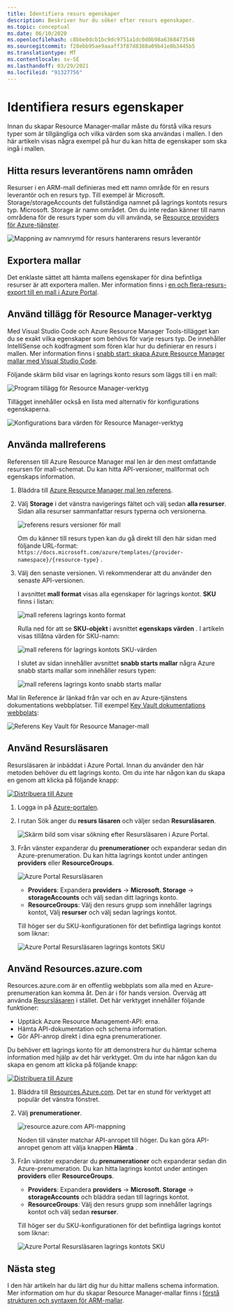 ```yaml
---
title: Identifiera resurs egenskaper
description: Beskriver hur du söker efter resurs egenskaper.
ms.topic: conceptual
ms.date: 06/10/2020
ms.openlocfilehash: c8bbe0dcb1bc9dc9751a1dc0d0b98a6368473546
ms.sourcegitcommit: f28ebb95ae9aaaff3f87d8388a09b41e0b3445b5
ms.translationtype: MT
ms.contentlocale: sv-SE
ms.lasthandoff: 03/29/2021
ms.locfileid: "91327756"
---
```

# <a name="discover-resource-properties"></a>Identifiera resurs egenskaper

Innan du skapar Resource Manager-mallar måste du förstå vilka resurs typer som är tillgängliga och vilka värden som ska användas i mallen. I den här artikeln visas några exempel på hur du kan hitta de egenskaper som ska ingå i mallen.

## <a name="find-resource-provider-namespaces"></a>Hitta resurs leverantörens namn områden

Resurser i en ARM-mall definieras med ett namn område för en resurs leverantör och en resurs typ. Till exempel är Microsoft. Storage/storageAccounts det fullständiga namnet på lagrings kontots resurs typ. Microsoft. Storage är namn området. Om du inte redan känner till namn områdena för de resurs typer som du vill använda, se [Resource providers för Azure-tjänster](../management/azure-services-resource-providers.md).

![Mappning av namnrymd för resurs hanterarens resurs leverantör](./media/view-resources/resource-provider-namespace-and-azure-service-mapping.png)

## <a name="export-templates"></a>Exportera mallar

Det enklaste sättet att hämta mallens egenskaper för dina befintliga resurser är att exportera mallen. Mer information finns i [en och flera-resurs-export till en mall i Azure Portal](./export-template-portal.md).

## <a name="use-resource-manager-tools-extension"></a>Använd tillägg för Resource Manager-verktyg

Med Visual Studio Code och Azure Resource Manager Tools-tillägget kan du se exakt vilka egenskaper som behövs för varje resurs typ. De innehåller IntelliSense och kodfragment som fören klar hur du definierar en resurs i mallen. Mer information finns i [snabb start: skapa Azure Resource Manager mallar med Visual Studio Code](./quickstart-create-templates-use-visual-studio-code.md#add-an-azure-resource).

Följande skärm bild visar en lagrings konto resurs som läggs till i en mall:

![Program tillägg för Resource Manager-verktyg](./media/view-resources/resource-manager-tools-extension-snippets.png)

Tillägget innehåller också en lista med alternativ för konfigurations egenskaperna.

![Konfigurations bara värden för Resource Manager-verktyg](./media/view-resources/resource-manager-tools-extension-configurable-properties.png)

## <a name="use-template-reference"></a>Använda mallreferens

Referensen till Azure Resource Manager mal len är den mest omfattande resursen för mall-schemat. Du kan hitta API-versioner, mallformat och egenskaps information.

1. Bläddra till [Azure Resource Manager mal len referens](/azure/templates/).
1. Välj **Storage** i det vänstra navigerings fältet och välj sedan **alla resurser**. Sidan alla resurser sammanfattar resurs typerna och versionerna.

    ![referens resurs versioner för mall](./media/view-resources/resource-manager-template-reference-resource-versions.png)

    Om du känner till resurs typen kan du gå direkt till den här sidan med följande URL-format: `https://docs.microsoft.com/azure/templates/{provider-namespace}/{resource-type}` .

1. Välj den senaste versionen. Vi rekommenderar att du använder den senaste API-versionen.

    I avsnittet **mall format** visas alla egenskaper för lagrings kontot. **SKU** finns i listan:

    ![mall referens lagrings konto format](./media/view-resources/resource-manager-template-reference-storage-account-sku.png)

    Rulla ned för att se **SKU-objekt** i avsnittet **egenskaps värden** . I artikeln visas tillåtna värden för SKU-namn:

    ![mall referens för lagrings kontots SKU-värden](./media/view-resources/resource-manager-template-reference-storage-account-sku-values.png)

    I slutet av sidan innehåller avsnittet **snabb starts mallar** några Azure snabb starts mallar som innehåller resurs typen:

    ![mall referens lagrings konto snabb starts mallar](./media/view-resources/resource-manager-template-reference-quickstart-templates.png)

Mal lin Reference är länkad från var och en av Azure-tjänstens dokumentations webbplatser.  Till exempel [Key Vault dokumentations webbplats](../../key-vault/general/overview.md):

![Referens Key Vault för Resource Manager-mall](./media/view-resources/resource-manager-template-reference-key-vault.png)

## <a name="use-resource-explorer"></a>Använd Resursläsaren

Resursläsaren är inbäddat i Azure Portal. Innan du använder den här metoden behöver du ett lagrings konto. Om du inte har någon kan du skapa en genom att klicka på följande knapp:

[![Distribuera till Azure](https://aka.ms/deploytoazurebutton)](https://portal.azure.com/#create/Microsoft.Template/uri/https%3a%2f%2fraw.githubusercontent.com%2fAzure%2fazure-quickstart-templates%2fmaster%2f101-storage-account-create%2fazuredeploy.json)

1. Logga in på [Azure-portalen](https://portal.azure.com).
1. I rutan Sök anger du **resurs läsaren** och väljer sedan **Resursläsaren**.

    ![Skärm bild som visar sökning efter Resursläsaren i Azure Portal.](./media/view-resources/azure-portal-resource-explorer.png)

1. Från vänster expanderar du **prenumerationer** och expanderar sedan din Azure-prenumeration. Du kan hitta lagrings kontot under antingen **providers** eller **ResourceGroups**.

    ![Azure Portal Resursläsaren](./media/view-resources/azure-portal-resource-explorer-home.png)

    - **Providers**: Expandera **providers**  ->  **Microsoft. Storage**  ->  **storageAccounts** och välj sedan ditt lagrings konto.
    - **ResourceGroups**: Välj den resurs grupp som innehåller lagrings kontot, Välj **resurser** och välj sedan lagrings kontot.

    Till höger ser du SKU-konfigurationen för det befintliga lagrings kontot som liknar:

    ![Azure Portal Resursläsaren lagrings kontots SKU](./media/view-resources/azure-portal-resource-explorer-sku.png)

## <a name="use-resourcesazurecom"></a>Använd Resources.azure.com

Resources.azure.com är en offentlig webbplats som alla med en Azure-prenumeration kan komma åt. Den är i för hands version.  Överväg att använda [Resursläsaren](#use-resource-explorer) i stället. Det här verktyget innehåller följande funktioner:

- Upptäck Azure Resource Management-API: erna.
- Hämta API-dokumentation och schema information.
- Gör API-anrop direkt i dina egna prenumerationer.

Du behöver ett lagrings konto för att demonstrera hur du hämtar schema information med hjälp av det här verktyget. Om du inte har någon kan du skapa en genom att klicka på följande knapp:

[![Distribuera till Azure](https://aka.ms/deploytoazurebutton)](https://portal.azure.com/#create/Microsoft.Template/uri/https%3a%2f%2fraw.githubusercontent.com%2fAzure%2fazure-quickstart-templates%2fmaster%2f101-storage-account-create%2fazuredeploy.json)

1. Bläddra till [Resources.Azure.com](https://resources.azure.com/). Det tar en stund för verktyget att populär det vänstra fönstret.
1. Välj **prenumerationer**.

    ![resource.azure.com API-mappning](./media/view-resources/resources-azure-com-api-mapping.png)

    Noden till vänster matchar API-anropet till höger. Du kan göra API-anropet genom att välja knappen **Hämta** .
1. Från vänster expanderar du **prenumerationer** och expanderar sedan din Azure-prenumeration. Du kan hitta lagrings kontot under antingen **providers** eller **ResourceGroups**.

    - **Providers**: Expandera **providers**  ->  **Microsoft. Storage**  ->  **storageAccounts** och bläddra sedan till lagrings kontot.
    - **ResourceGroups**: Välj den resurs grupp som innehåller lagrings kontot och välj sedan **resurser**.

    Till höger ser du SKU-konfigurationen för det befintliga lagrings kontot som liknar:

    ![Azure Portal Resursläsaren lagrings kontots SKU](./media/view-resources/azure-portal-resource-explorer-sku.png)

## <a name="next-steps"></a>Nästa steg

I den här artikeln har du lärt dig hur du hittar mallens schema information. Mer information om hur du skapar Resource Manager-mallar finns i [förstå strukturen och syntaxen för ARM-mallar](./template-syntax.md).

